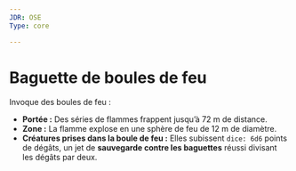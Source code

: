```yaml
---
JDR: OSE
Type: core

---
```

# Baguette de boules de feu

Invoque des boules de feu :

- **Portée :** Des séries de flammes frappent jusqu’à 72 m de distance.
- **Zone :** La flamme explose en une sphère de feu de 12 m de diamètre.
- **Créatures prises dans la boule de feu :** Elles subissent `dice: 6d6` points de dégâts, un jet de **sauvegarde contre les baguettes** réussi divisant les dégâts par deux.